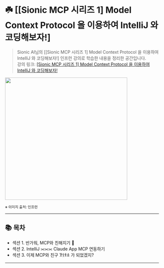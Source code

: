 # ☘️ [[Sionic MCP 시리즈 1] Model Context Protocol 을 이용하여 IntelliJ 와 코딩해보자!]

> Sionic AI님의 [[Sionic MCP 시리즈 1] Model Context Protocol 을 이용하여 IntelliJ 와 코딩해보자!] 인프런 강의로 학습한 내용을 정리한 공간입니다.  
> 강의 링크: [[Sionic MCP 시리즈 1] Model Context Protocol 을 이용하여 IntelliJ 와 코딩해보자!](https://www.inflearn.com/course/%EC%BF%A0%EB%B2%84%EB%84%A4%ED%8B%B0%EC%8A%A4-%EA%B8%B0%EC%B4%88/dashboard)


<img src="https://cdn.inflearn.com/public/files/courses/336732/cover/01jqn0fg6k2x8bn0qfarc42pjw?f=avif" width="400px">

<sub>※ 이미지 출처: 인프런</sub>

---

## 📚 목차

- 섹션 1. 반가워, MCP와 친해지기 👋
- 섹션 2. IntelliJ ⫘⫘⫘ Claude App MCP 연동하기
- 섹션 3. 이제 MCP와 친구 𐦂𖨆𐀪𖠋 가 되었겠지?

---
